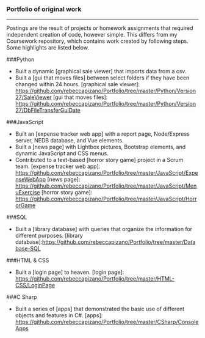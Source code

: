 ### Portfolio of original work
---
Postings are the result of projects or homework assignments that required independent creation of code, however simple. This differs from my Coursework repository, which contains work created by following steps. Some highlights are listed below.

###Python
* Built a dynamic [graphical sale viewer] that imports data from a csv.
* Built a [gui that moves files] between select folders if they have been changed within 24 hours.
[graphical sale viewer]: https://github.com/rebeccapizano/Portfolio/tree/master/Python/Version27/SaleViewer
[gui that moves files]: https://github.com/rebeccapizano/Portfolio/tree/master/Python/Version27/DbFileTransferGuiDate

###JavaScript
* Built an [expense tracker web app] with a report page, Node/Express server, NEDB database, and Vue elements.
* Built a [news page] with Lightbox pictures, Bootstrap elements, and dynamic JavaScript and CSS menus.
* Contributed to a text-based [horror story game] project in a Scrum team.
[expense tracker web app]: https://github.com/rebeccapizano/Portfolio/tree/master/JavaScript/ExpenseWebApp
[news page]: https://github.com/rebeccapizano/Portfolio/tree/master/JavaScript/MenuExercise
[horror story game]: https://github.com/rebeccapizano/Portfolio/tree/master/JavaScript/HorrorGame

###SQL
* Built a [library database] with queries that organize the information for different purposes.
[library database]:https://github.com/rebeccapizano/Portfolio/tree/master/Database-SQL

###HTML & CSS
* Built a [login page] to heaven.
[login page]: https://github.com/rebeccapizano/Portfolio/tree/master/HTML-CSS/LoginPage

###C Sharp
* Built a series of [apps] that demonstrated the basic use of different objects and features in C#.
[apps]: https://github.com/rebeccapizano/Portfolio/tree/master/CSharp/ConsoleApps
